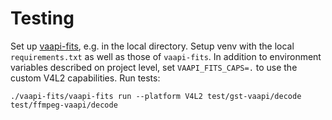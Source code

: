 # Testing
Set up [vaapi-fits](https://github.com/intel/vaapi-fits), e.g. in the local directory.
Setup venv with the local `requirements.txt` as well as those of `vaapi-fits`.
In addition to environment variables described on project level, set `VAAPI_FITS_CAPS=.` to use the custom V4L2 capabilities.
Run tests:
```
./vaapi-fits/vaapi-fits run --platform V4L2 test/gst-vaapi/decode test/ffmpeg-vaapi/decode
```
